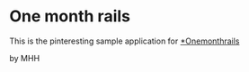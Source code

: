 # One month rails

This is the pinteresting sample application for [*Onemonthrails](http://www.onemonthrails.com)

by MHH